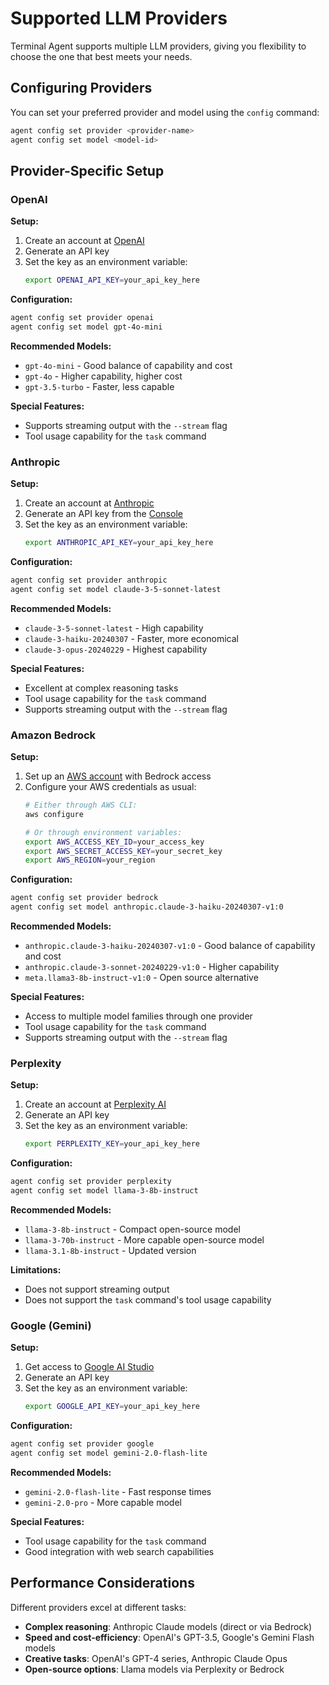 # Supported LLM Providers

Terminal Agent supports multiple LLM providers, giving you flexibility to choose the one that best meets your needs.

## Configuring Providers

You can set your preferred provider and model using the `config` command:

```sh
agent config set provider <provider-name>
agent config set model <model-id>
```

## Provider-Specific Setup

### OpenAI

**Setup:**
1. Create an account at [OpenAI](https://platform.openai.com/)
2. Generate an API key
3. Set the key as an environment variable:
   ```sh
   export OPENAI_API_KEY=your_api_key_here
   ```

**Configuration:**
```sh
agent config set provider openai
agent config set model gpt-4o-mini
```

**Recommended Models:**
- `gpt-4o-mini` - Good balance of capability and cost
- `gpt-4o` - Higher capability, higher cost
- `gpt-3.5-turbo` - Faster, less capable

**Special Features:**
- Supports streaming output with the `--stream` flag
- Tool usage capability for the `task` command

### Anthropic

**Setup:**
1. Create an account at [Anthropic](https://www.anthropic.com/)
2. Generate an API key from the [Console](https://console.anthropic.com/)
3. Set the key as an environment variable:
   ```sh
   export ANTHROPIC_API_KEY=your_api_key_here
   ```

**Configuration:**
```sh
agent config set provider anthropic
agent config set model claude-3-5-sonnet-latest
```

**Recommended Models:**
- `claude-3-5-sonnet-latest` - High capability
- `claude-3-haiku-20240307` - Faster, more economical
- `claude-3-opus-20240229` - Highest capability

**Special Features:**
- Excellent at complex reasoning tasks
- Tool usage capability for the `task` command
- Supports streaming output with the `--stream` flag

### Amazon Bedrock

**Setup:**
1. Set up an [AWS account](https://aws.amazon.com/) with Bedrock access
2. Configure your AWS credentials as usual:
   ```sh
   # Either through AWS CLI:
   aws configure
   
   # Or through environment variables:
   export AWS_ACCESS_KEY_ID=your_access_key
   export AWS_SECRET_ACCESS_KEY=your_secret_key
   export AWS_REGION=your_region
   ```

**Configuration:**
```sh
agent config set provider bedrock
agent config set model anthropic.claude-3-haiku-20240307-v1:0
```

**Recommended Models:**
- `anthropic.claude-3-haiku-20240307-v1:0` - Good balance of capability and cost
- `anthropic.claude-3-sonnet-20240229-v1:0` - Higher capability
- `meta.llama3-8b-instruct-v1:0` - Open source alternative

**Special Features:**
- Access to multiple model families through one provider
- Tool usage capability for the `task` command
- Supports streaming output with the `--stream` flag

### Perplexity

**Setup:**
1. Create an account at [Perplexity AI](https://www.perplexity.ai/)
2. Generate an API key
3. Set the key as an environment variable:
   ```sh
   export PERPLEXITY_KEY=your_api_key_here
   ```

**Configuration:**
```sh
agent config set provider perplexity
agent config set model llama-3-8b-instruct
```

**Recommended Models:**
- `llama-3-8b-instruct` - Compact open-source model
- `llama-3-70b-instruct` - More capable open-source model
- `llama-3.1-8b-instruct` - Updated version

**Limitations:**
- Does not support streaming output
- Does not support the `task` command's tool usage capability

### Google (Gemini)

**Setup:**
1. Get access to [Google AI Studio](https://ai.google.dev/)
2. Generate an API key
3. Set the key as an environment variable:
   ```sh
   export GOOGLE_API_KEY=your_api_key_here
   ```

**Configuration:**
```sh
agent config set provider google
agent config set model gemini-2.0-flash-lite
```

**Recommended Models:**
- `gemini-2.0-flash-lite` - Fast response times
- `gemini-2.0-pro` - More capable model

**Special Features:**
- Tool usage capability for the `task` command
- Good integration with web search capabilities

## Performance Considerations

Different providers excel at different tasks:

- **Complex reasoning**: Anthropic Claude models (direct or via Bedrock)
- **Speed and cost-efficiency**: OpenAI's GPT-3.5, Google's Gemini Flash models
- **Creative tasks**: OpenAI's GPT-4 series, Anthropic Claude Opus
- **Open-source options**: Llama models via Perplexity or Bedrock
